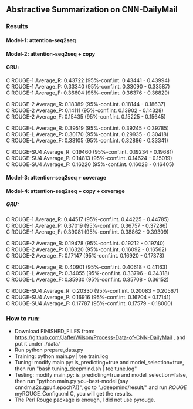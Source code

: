 ## Abstractive Summarization on CNN-DailyMail

### Results
#### Model-1: attention-seq2seq

#### Model-2: attention-seq2seq + copy
#### GRU:
C ROUGE-1 Average_R: 0.43722 (95%-conf.int. 0.43441 - 0.43994)</br>
C ROUGE-1 Average_P: 0.33340 (95%-conf.int. 0.33090 - 0.33587)</br>
C ROUGE-1 Average_F: 0.36604 (95%-conf.int. 0.36376 - 0.36829)</br>

C ROUGE-2 Average_R: 0.18389 (95%-conf.int. 0.18144 - 0.18637)</br>
C ROUGE-2 Average_P: 0.14111 (95%-conf.int. 0.13902 - 0.14328)</br>
C ROUGE-2 Average_F: 0.15435 (95%-conf.int. 0.15225 - 0.15645)</br>

C ROUGE-L Average_R: 0.39519 (95%-conf.int. 0.39245 - 0.39785)</br>
C ROUGE-L Average_P: 0.30170 (95%-conf.int. 0.29935 - 0.30418)</br>
C ROUGE-L Average_F: 0.33105 (95%-conf.int. 0.32886 - 0.33341)</br>

C ROUGE-SU4 Average_R: 0.19460 (95%-conf.int. 0.19234 - 0.19681)</br>
C ROUGE-SU4 Average_P: 0.14813 (95%-conf.int. 0.14624 - 0.15019)</br>
C ROUGE-SU4 Average_F: 0.16220 (95%-conf.int. 0.16028 - 0.16405)</br>

#### Model-3: attention-seq2seq + coverage

#### Model-4: attention-seq2seq + copy + coverage
##### GRU:
C ROUGE-1 Average_R: 0.44517 (95%-conf.int. 0.44225 - 0.44785)</br>
C ROUGE-1 Average_P: 0.37019 (95%-conf.int. 0.36757 - 0.37286)</br>
C ROUGE-1 Average_F: 0.39081 (95%-conf.int. 0.38862 - 0.39309)</br>

C ROUGE-2 Average_R: 0.19478 (95%-conf.int. 0.19212 - 0.19740)</br>
C ROUGE-2 Average_P: 0.16320 (95%-conf.int. 0.16092 - 0.16562)</br>
C ROUGE-2 Average_F: 0.17147 (95%-conf.int. 0.16920 - 0.17378)</br>

C ROUGE-L Average_R: 0.40901 (95%-conf.int. 0.40618 - 0.41163)</br>
C ROUGE-L Average_P: 0.34055 (95%-conf.int. 0.33796 - 0.34318)</br>
C ROUGE-L Average_F: 0.35930 (95%-conf.int. 0.35708 - 0.36152)</br>

C ROUGE-SU4 Average_R: 0.20330 (95%-conf.int. 0.20083 - 0.20567)</br>
C ROUGE-SU4 Average_P: 0.16916 (95%-conf.int. 0.16704 - 0.17141)</br>
C ROUGE-SU4 Average_F: 0.17787 (95%-conf.int. 0.17579 - 0.18000)</br>


### How to run:
- Download FINISHED_FILES from: https://github.com/JafferWilson/Process-Data-of-CNN-DailyMail , and put it under ./data/
- Run python prepare_data.py
- Training: python main.py | tee train.log
- Tuning: modify main.py: is_predicting=true and model_selection=true, then run "bash tuning_deepmind.sh | tee tune.log"
- Testing: modify main.py: is_predicting=true and model_selection=false, then run "python main.py you-best-model (say cnndm.s2s.gpu4.epoch7.1)", go to "./deepmind/result/" and run  $ROUGE$ myROUGE_Config.xml C, you will get the results.
- The Perl Rouge package is enough, I did not use pyrouge.
